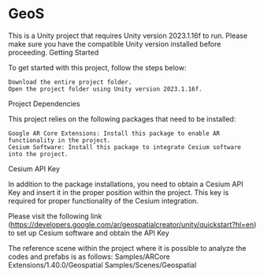 # GeoS
This is a Unity project that requires Unity version 2023.1.16f to run. Please make sure you have the compatible Unity version installed before proceeding.
Getting Started

To get started with this project, follow the steps below:

    Download the entire project folder.
    Open the project folder using Unity version 2023.1.16f.

Project Dependencies

This project relies on the following packages that need to be installed:

    Google AR Core Extensions: Install this package to enable AR functionality in the project.
    Cesium Software: Install this package to integrate Cesium software into the project.

Cesium API Key

In addition to the package installations, you need to obtain a Cesium API Key and insert it in the proper position within the project. This key is required for proper functionality of the Cesium integration.

Please visit the following link (https://developers.google.com/ar/geospatialcreator/unity/quickstart?hl=en) to set up Cesium software and obtain the API Key

The reference scene within the project where it is possible to analyze the codes and prefabs is as follows:
    Samples/ARCore Extensions/1.40.0/Geospatial Samples/Scenes/Geospatial 


